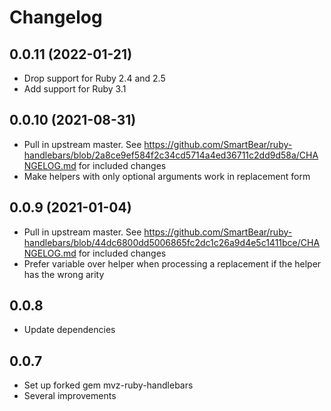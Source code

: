 # Changelog

## 0.0.11 (2022-01-21)

* Drop support for Ruby 2.4 and 2.5
* Add support for Ruby 3.1

## 0.0.10 (2021-08-31)

* Pull in upstream master. See
  https://github.com/SmartBear/ruby-handlebars/blob/2a8ce9ef584f2c34cd5714a4ed36711c2dd9d58a/CHANGELOG.md
  for included changes
* Make helpers with only optional arguments work in replacement form

## 0.0.9 (2021-01-04)

* Pull in upstream master. See
  https://github.com/SmartBear/ruby-handlebars/blob/44dc6800dd5006865fc2dc1c26a9d4e5c1411bce/CHANGELOG.md
  for included changes
* Prefer variable over helper when processing a replacement if the helper has
  the wrong arity

## 0.0.8

* Update dependencies

## 0.0.7

* Set up forked gem mvz-ruby-handlebars
* Several improvements
